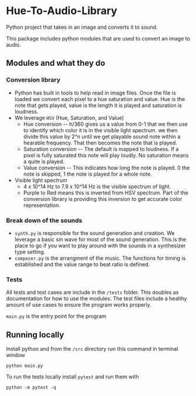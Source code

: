 # Hue-To-Audio-Library
Python project that takes in an image and converts it to sound.

This package includes python modules that are used to convert an image to audio.

## Modules and what they do

### Conversion library
- Python has built in tools to help read in image files. Once the file is loaded we convert each pixel to a hue saturation and value. Hue is the note that gets played, value is the length it is played and saturation is loudness.
- We leverage `HSV` (Hue, Saturation, and Value)
  - Hue conversion -- h/360 gives us a value from 0-1 that we then use to identify which color it is in the visible light spectrum. we then divide this value by 2^n until we get playable sound note within a hearable frequency. That then becomes the note that is played.
  - Saturation conversion -- The default is mapped to loudness. If a pixel is fully saturated this note will play loudly. No saturation means a quite is played.
  - Value conversion -- This indicates how long the note is played. 0 the note is skipped, 1 the note is played for a whole note.
- Visible light spectrum
  - 4 x 10^14 Hz to 7.9 x 10^14 Hz is the visible spectrum of light. 
  - Purple to Red means this is inverted from HSV spectrum. Part of the conversion library is providing this inversion to get accurate color representation. 


### Break down of the sounds
- `synth.py` is responsible for the sound generation and creation. We leverage a basic sin wave for most of the sound generation. This is the place to go if you want to play around with the sounds in a synthesizer type setting.
- `composer.py` is the arrangment of the music. The functions for timing is established and the value range to beat ratio is defined.

### Tests
All tests and test cases are include in the `/tests` folder. This doubles as documentation for how to use the modules. The test files include a healthy amount of use cases to ensure the program works properly.

`main.py` is the entry point for the program

## Running locally
Install python and from the `/src` directory run this command in terminal window
```
python main.py
```

To run the tests locally install `pytest` and run them with 
```
python -m pytest -q
```
